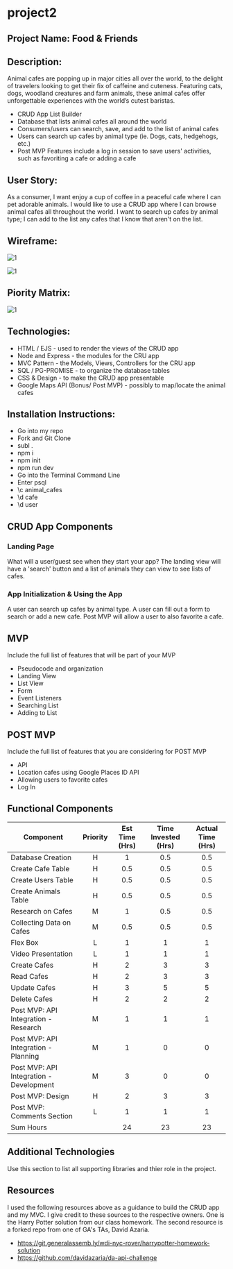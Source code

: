 # project2

## Project Name: Food & Friends

## Description: 

Animal cafes are popping up in major cities all over the world, to the delight of travelers looking to get their fix of caffeine and cuteness. Featuring cats, dogs, woodland creatures and farm animals, these animal cafes offer unforgettable experiences with the world’s cutest baristas.

- CRUD App List Builder
- Database that lists animal cafes all around the world 
- Consumers/users can search, save, and add to the list of animal cafes 
- Users can search up cafes by animal type (ie. Dogs, cats, hedgehogs, etc.)
- Post MVP Features include a log in session to save users' activities, such as favoriting a cafe or adding a cafe 

## User Story: 
As a consumer, I want enjoy a cup of coffee in a peaceful cafe where I can pet adorable animals. I would like to use a CRUD app where I can browse animal cafes all throughout the world. I want to search up cafes by animal type; I can add to the list any cafes that I know that aren't on the list.


## Wireframe:

![1](https://git.generalassemb.ly/darasy/project2/blob/master/imgs/IMG_6053.JPG?raw=true)

![1](https://git.generalassemb.ly/darasy/project2/blob/master/imgs/IMG_6054.JPG?raw=true)


## Piority Matrix:

![1](https://git.generalassemb.ly/darasy/project2/blob/master/imgs/FullSizeRender.jpg?raw=true)


## Technologies: 
- HTML / EJS - used to render the views of the CRUD app
- Node and Express - the modules for the CRU app 
- MVC Pattern - the Models, Views, Controllers for the CRU app 
- SQL / PG-PROMISE - to organize the database tables 
- CSS & Design - to make the CRUD app presentable 
- Google Maps API (Bonus/ Post MVP) - possibly to map/locate the animal cafes

## Installation Instructions: 
- Go into my repo
- Fork and Git Clone
- subl . 
- npm i 
- npm init 
- npm run dev
- Go into the Terminal Command Line
- Enter psql 
- \c animal_cafes 
- \d cafe 
- \d user 


## CRUD App Components

### Landing Page
What will a user/guest see when they start your app?
The landing view will have a 'search' button and a list of animals they can view to see lists of cafes. 

###  App Initialization & Using the App
A user can search up cafes by animal type. A user can fill out a form to search or add a new cafe. Post MVP will allow a user to also favorite a cafe. 


## MVP 

Include the full list of features that will be part of your MVP 
- Pseudocode and organization
- Landing View
- List View
- Form 
- Event Listeners
- Searching List
- Adding to List



## POST MVP

Include the full list of features that you are considering for POST MVP
- API
- Location cafes using Google Places ID API 
- Allowing users to favorite cafes
- Log In


## Functional Components
|   Component   |   Priority    |   Est Time (Hrs)  |   Time Invested (Hrs) |   Actual Time (Hrs)   |
|   --- |   :---:   |   :---:   |   :---:   |   :---:   |
|   Database Creation   |   H   |   1   |   0.5   |   0.5 |
|   Create Cafe Table   |   H   |   0.5 |   0.5 |   0.5 |
|   Create Users Table   |   H   |   0.5 |   0.5 |   0.5 |
|   Create Animals Table   |   H   |   0.5 |   0.5 |   0.5 |
|   Research on Cafes   |   M   |   1   |   0.5    |   0.5    |
|   Collecting Data on Cafes   |   M   |   0.5   |   0.5    |   0.5    |
|   Flex Box    |   L   |   1 |   1    |   1    |
|   Video Presentation  |   L   |   1   |   1    |    1   |
|   Create Cafes  |   H   |   2 |   3 |   3 |
|   Read Cafes  |   H   |   2   |   3    |    3   |
|   Update Cafes |   H   |   3   |   5    |   5    |
|   Delete Cafes   |   H   |   2   |   2    |   2   |
|   Post MVP: API Integration - Research    |   M   |   1   |   1    |   1    |
|   Post MVP: API Integration - Planning    |   M   |   1 |   0    |   0    |
|   Post MVP: API Integration - Development |   M   |   3 |   0    |   0    |
|   Post MVP: Design    |   H   |   2 |    3   |   3   |
|   Post MVP: Comments Section  |   L   |   1 |   1    |   1   |
|   Sum Hours   |       |   24    |   23   |   23 |











## Additional Technologies
 Use this section to list all supporting libraries and thier role in the project. 

## Resources

I used the following resources above as a guidance to build the CRUD app and my MVC. I give credit to these sources to the respective owners. One is the Harry Potter solution from our class homework. The second resource is a forked repo from one of GA's TAs, David Azaria. 

- https://git.generalassemb.ly/wdi-nyc-rover/harrypotter-homework-solution
- https://github.com/davidazaria/da-api-challenge


